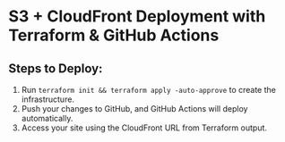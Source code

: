 # S3 + CloudFront Deployment with Terraform & GitHub Actions

## Steps to Deploy:
1. Run `terraform init && terraform apply -auto-approve` to create the infrastructure.
2. Push your changes to GitHub, and GitHub Actions will deploy automatically.
3. Access your site using the CloudFront URL from Terraform output.
